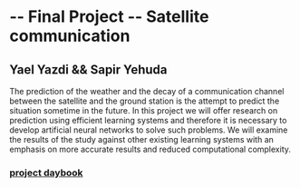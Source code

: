 # -- Final Project -- Satellite communication
## Yael Yazdi && Sapir Yehuda

The prediction of the weather and the decay of a communication channel between the satellite and the ground station is the attempt to predict the situation sometime in the future. In this project we will offer research on prediction using efficient learning systems and therefore it is necessary to develop artificial neural networks to solve such problems. We will examine the results of the study against other existing learning systems with an emphasis on more accurate results and reduced computational complexity.

### [project daybook](https://github.com/yaelya/Satellite-communication/projects/1) 
